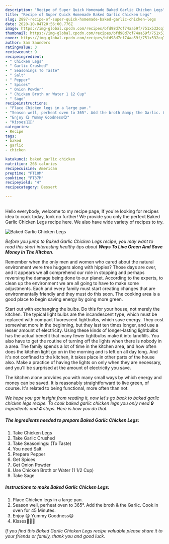 ```yaml
---
description: "Recipe of Super Quick Homemade Baked Garlic Chicken Legs"
title: "Recipe of Super Quick Homemade Baked Garlic Chicken Legs"
slug: 2897-recipe-of-super-quick-homemade-baked-garlic-chicken-legs
date: 2020-10-04T20:56:00.776Z
image: https://img-global.cpcdn.com/recipes/bfd98d7cf74aa59f/751x532cq70/baked-garlic-chicken-legs-recipe-main-photo.jpg
thumbnail: https://img-global.cpcdn.com/recipes/bfd98d7cf74aa59f/751x532cq70/baked-garlic-chicken-legs-recipe-main-photo.jpg
cover: https://img-global.cpcdn.com/recipes/bfd98d7cf74aa59f/751x532cq70/baked-garlic-chicken-legs-recipe-main-photo.jpg
author: Sam Saunders
ratingvalue: 3
reviewcount: 9
recipeingredient:
- " Chicken Legs"
- " Garlic Crushed"
- " Seasonings To Taste"
- " Salt"
- " Pepper"
- " Spices"
- " Onion Powder"
- " Chicken Broth or Water 1 12 Cup"
- " Sage"
recipeinstructions:
- "Place Chicken legs in a large pan."
- "Season well, perheat oven to 365°. Add the broth &amp; the Garlic. Cook in oven for 45 Minutes."
- "Enjoy 😋 Yummy Goodness😋"
- "Kisses💋💋💋"
categories:
- Recipe
tags:
- baked
- garlic
- chicken

katakunci: baked garlic chicken 
nutrition: 266 calories
recipecuisine: American
preptime: "PT10M"
cooktime: "PT37M"
recipeyield: "4"
recipecategory: Dessert

---
```

<br>
Hello everybody, welcome to my recipe page, If you're looking for recipes idea to cook today, look no further! We provide you only the perfect Baked Garlic Chicken Legs recipe here. We also have wide variety of recipes to try.
<br>


![Baked Garlic Chicken Legs](https://img-global.cpcdn.com/recipes/bfd98d7cf74aa59f/751x532cq70/baked-garlic-chicken-legs-recipe-main-photo.jpg)

<i>Before you jump to Baked Garlic Chicken Legs recipe, you may want to read this short interesting healthy tips about 
<strong>Ways To Live Green And Save Money In The Kitchen</strong>.</i>
</br>

Remember when the only men and women who cared about the natural environment were tree huggers along with hippies? Those days are over, and it appears we all comprehend our role in stopping and perhaps reversing the damage being done to our planet. According to the experts, to clean up the environment we are all going to have to make some adjustments. Each and every family must start creating changes that are environmentally friendly and they must do this soon. The cooking area is a good place to begin saving energy by going more green.

Start out with exchanging the bulbs. Do this for your house, not merely the kitchen. The typical light bulbs are the incandescent type, which must be replaced with compact fluorescent lightbulbs, which save energy. They cost somewhat more in the beginning, but they last ten times longer, and use a lesser amount of electricity. Using these kinds of longer-lasting lightbulbs has the actual benefit that many fewer lightbulbs make it into landfills. You also have to get the routine of turning off the lights when there is nobody in a area. The family spends a lot of time in the kitchen area, and how often does the kitchen light go on in the morning and is left on all day long. And it's not confined to the kitchen, it takes place in other parts of the house also. Make a practice of having the lights on only when they are necessary, and you'll be surprised at the amount of electricity you save.

The kitchen alone provides you with many small ways by which energy and money can be saved. It is reasonably straightforward to live green, of course. It's related to being functional, more often than not.


<i>We hope you got insight from reading it, now let's go back to baked garlic chicken legs recipe. To cook baked garlic chicken legs you only need <strong>9</strong> ingredients and <strong>4</strong> steps. Here is how you do that.
</i>

##### The ingredients needed to prepare Baked Garlic Chicken Legs:

1. Take  Chicken Legs
1. Take  Garlic Crushed
1. Take  Seasonings: (To Taste)
1. You need  Salt
1. Prepare  Pepper
1. Get  Spices
1. Get  Onion Powder
1. Use  Chicken Broth or Water (1 1/2 Cup)
1. Take  Sage


##### Instructions to make Baked Garlic Chicken Legs:

1. Place Chicken legs in a large pan.
1. Season well, perheat oven to 365°. Add the broth &amp; the Garlic. Cook in oven for 45 Minutes.
1. Enjoy 😋 Yummy Goodness😋
1. Kisses💋💋💋


<i>If you find this Baked Garlic Chicken Legs recipe valuable please share it to your friends or family, thank you and good luck.</i>
